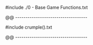 #include ./0 - Base Game Functions.txt

@@ -----------------------------------

#include crumple().txt

@@ -----------------------------------

